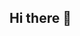 ## Hi there 👋

<!--
**ismaelbrito22k/ismaelbrito22k** is a ✨ _special_ ✨ repository because its `README.md` (this file) appears on your GitHub profile.

Here are some ideas to get you started:

- Eu estudo no alura
- Estou me densenvolvendo na linguagem JavaScript
- Utilizo esse espaço para minha organização e compartilhamento dos meu projetos desenvolvidos

Você pode entrar em contato comigo 
ismaelbrito677@gmail.com
